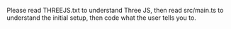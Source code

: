 Please read THREEJS.txt to understand Three JS, then read src/main.ts to understand the initial setup, then code what the user tells you to.
